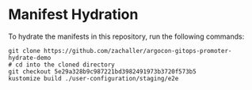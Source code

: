 # Manifest Hydration

To hydrate the manifests in this repository, run the following commands:

```shell
git clone https://github.com/zachaller/argocon-gitops-promoter-hydrate-demo
# cd into the cloned directory
git checkout 5e29a328b9c987221bd3982491973b3720f573b5
kustomize build ./user-configuration/staging/e2e
```
